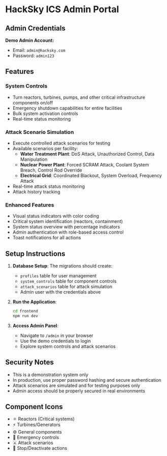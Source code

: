 # HackSky ICS Admin Portal

## Admin Credentials

**Demo Admin Account:**
- Email: `admin@hacksky.com`
- Password: `admin123`

## Features

### System Controls
- Turn reactors, turbines, pumps, and other critical infrastructure components on/off
- Emergency shutdown capabilities for entire facilities
- Bulk system activation controls
- Real-time status monitoring

### Attack Scenario Simulation
- Execute controlled attack scenarios for testing
- Available scenarios per facility:
  - **Water Treatment Plant**: DoS Attack, Unauthorized Control, Data Manipulation
  - **Nuclear Power Plant**: Forced SCRAM Attack, Coolant System Breach, Control Rod Override
  - **Electrical Grid**: Coordinated Blackout, System Overload, Frequency Attack
- Real-time attack status monitoring
- Attack history tracking

### Enhanced Features
- Visual status indicators with color coding
- Critical system identification (reactors, containment)
- System status overview with percentage indicators
- Admin authentication with role-based access control
- Toast notifications for all actions

## Setup Instructions

1. **Database Setup**: The migrations should create:
   - `profiles` table for user management
   - `system_controls` table for component controls
   - `attack_scenarios` table for attack simulation
   - Admin user with the credentials above

2. **Run the Application**:
   ```bash
   cd frontend
   npm run dev
   ```

3. **Access Admin Panel**:
   - Navigate to `/admin` in your browser
   - Use the demo credentials to login
   - Explore system controls and attack scenarios

## Security Notes

- This is a demonstration system only
- In production, use proper password hashing and secure authentication
- Attack scenarios are simulated and for testing purposes only
- Admin access should be properly secured in real environments

## Component Icons

- ⚛️ Reactors (Critical systems)
- ⚡ Turbines/Generators 
- ⚙️ General components
- 🚨 Emergency controls
- ⚔️ Attack scenarios
- 🛑 Stop/Deactivate actions
